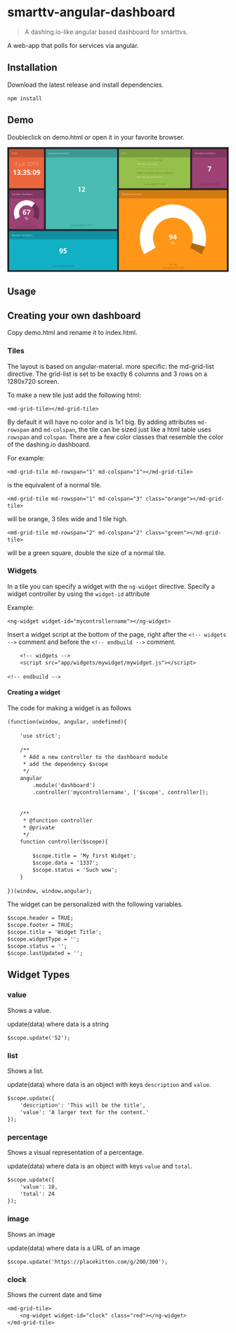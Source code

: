
# smarttv-angular-dashboard

> A dashing.io-like angular based dashboard for smarttvs.

A web-app that polls for services via angular.

## Installation

Download the latest release and install dependencies.

    npm install

## Demo

Doubleclick on demo.html or open it in your favorite browser.

![Demo](docs/demo.png "Demo")

## Usage

## Creating your own dashboard

Copy demo.html and rename it to index.html. 

### Tiles

The layout is based on angular-material. more specific: the md-grid-list directive. The grid-list is set to be exactly 6 columns and 3 rows on a 1280x720 screen.

To make a new tile just add the following html:

    <md-grid-tile></md-grid-tile>

By default it will have no color and is 1x1 big. By adding attributes `md-rowspan` and `md-colspan`, the tile can be sized just like a html table uses `rowspan` and `colspan`. There are a few color classes that resemble the color of the dashing.io dashboard.

For example:

    <md-grid-tile md-rowspan="1" md-colspan="1"></md-grid-tile>

is the equivalent of a normal tile.

    <md-grid-tile md-rowspan="1" md-colspan="3" class="orange"></md-grid-tile>

will be orange, 3 tiles wide and 1 tile high.

    <md-grid-tile md-rowspan="2" md-colspan="2" class="green"></md-grid-tile>

will be a green square, double the size of a normal tile.

### Widgets

In a tile you can specify a widget with the `ng-widget` directive. Specify a widget controller by using the `widget-id` attribute

Example:

    <ng-widget widget-id="mycontrollername"></ng-widget>

Insert a widget script at the bottom of the page, right after the `<!-- widgets -->` comment and before the `<!-- endbuild -->` comment.

        <!-- widgets -->
        <script src="app/widgets/mywidget/mywidget.js"></script>

    <!-- endbuild -->

#### Creating a widget

The code for making a widget is as follows

    (function(window, angular, undefined){
        
        'use strict';

        /**
         * Add a new controller to the dashboard module
         * add the dependency $scope
         */
        angular
            .module('dashboard')
            .controller('mycontrollername', ['$scope', controller]);


        /**
         * @function controller
         * @private
         */
        function controller($scope){

            $scope.title = 'My first Widget';
            $scope.data = '1337';
            $scope.status = 'Such wow';
        }

    })(window, window.angular);

The widget can be personalized with the following variables.

    $scope.header = TRUE;
    $scope.footer = TRUE;
    $scope.title = 'Widget Title';
    $scope.widgetType = '';
    $scope.status = '';
    $scope.lastUpdated = '';





## Widget Types

### value

Shows a value.

update(data) where data is a string

    $scope.update('52');

### list

Shows a list.

update(data) where data is an object with keys `description` and `value`.

    $scope.update({
        'description': 'This will be the title',
        'value': 'A larger text for the content.'
    });

### percentage

Shows a visual representation of a percentage.

update(data) where data is an object with keys `value` and `total`.

    $scope.update({
        'value': 10,
        'total': 24
    });

### image

Shows an image

update(data) where data is a URL of an image

    $scope.update('https://placekitten.com/g/200/300');

### clock

Shows the current date and time

    <md-grid-tile>
        <ng-widget widget-id="clock" class="red"></ng-widget>
    </md-grid-tile>